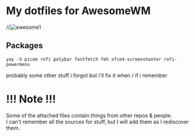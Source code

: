# My dotfiles for AwesomeWM
//![awesome1](https://fuji.s-ul.eu/HCUwvAdq)

## Packages
``` yay -S picom rofi polybar fastfetch feh xfce4-screenshooter rofi-powermenu ``` 

probably some other stuff i forgot but i'll fix it when / if i remember

# !!! Note !!!
Some of the attached files contain things from other repos & people. \
I can't remember all the sources for stuff, but I will add them as I rediscover them.
